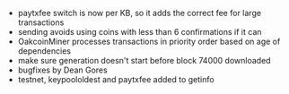 * paytxfee switch is now per KB, so it adds the correct fee for large transactions
* sending avoids using coins with less than 6 confirmations if it can
* OakcoinMiner processes transactions in priority order based on age of dependencies
* make sure generation doesn't start before block 74000 downloaded
* bugfixes by Dean Gores
* testnet, keypoololdest and paytxfee added to getinfo
